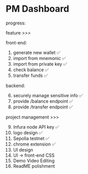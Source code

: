 # PM Dashboard

progress:

feature >>>

front-end:

1.  generate new wallet ✅
2.  import from mnemonic ✅
3.  import from private key ✅
4.  check balance ✅
5.  transfer funds ✅

backend:

6. securely manage sensitive info ✅
7. provide /balance endpoint ✅
8. provide /transfer endpoint ✅

project management >>>

9.  Infura node API key ✅
10. logo design ✅
11. Sepolia testnet ✅
12. chrome extension ✅
13. UI design
14. UI -> front-end CSS
15. Demo Video Editing
16. ReadME polishment
